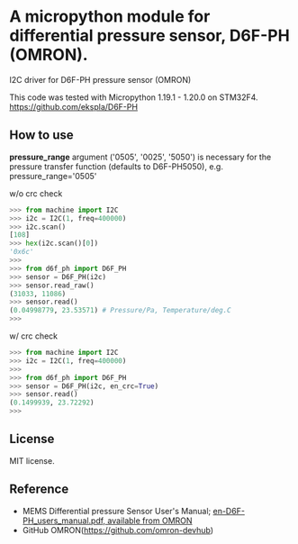 # A micropython module for differential pressure sensor, D6F-PH (OMRON).
 I2C driver for D6F-PH pressure sensor (OMRON)

This code was tested with Micropython 1.19.1 - 1.20.0 on STM32F4.
https://github.com/ekspla/D6F-PH

## How to use
**pressure_range** argument ('0505', '0025', '5050') is necessary for the pressure transfer function (defaults to D6F-PH5050), e.g. pressure_range='0505'

 w/o crc check
```Python
>>> from machine import I2C
>>> i2c = I2C(1, freq=400000)
>>> i2c.scan()
[108]
>>> hex(i2c.scan()[0])
'0x6c'
>>> 
>>> from d6f_ph import D6F_PH
>>> sensor = D6F_PH(i2c)
>>> sensor.read_raw()
(31033, 11086)
>>> sensor.read()
(0.04998779, 23.53571) # Pressure/Pa, Temperature/deg.C
>>>
```

 w/ crc check
```Python
>>> from machine import I2C
>>> i2c = I2C(1, freq=400000)
>>> 
>>> from d6f_ph import D6F_PH
>>> sensor = D6F_PH(i2c, en_crc=True)
>>> sensor.read()
(0.1499939, 23.72292)
>>>
```

## License
MIT license.

## Reference
- MEMS Differential pressure Sensor User's Manual; [en-D6F-PH_users_manual.pdf, available from OMRON](https://omronfs.omron.com/en_US/ecb/products/pdf/en-D6F-PH_users_manual.pdf)
- GitHub OMRON(https://github.com/omron-devhub)
